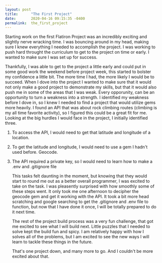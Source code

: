 ```yaml
---
layout: post
title:      "The First Project"
date:       2020-04-16 09:15:35 -0400
permalink:  the_first_project
---
```



  Starting work on the first Flatiron Project was an incredibly exciting and slightly nerve wracking time. I was bouncing around in my head, making sure I knew everything I needed to accomplish the project. I was working to push hard throught the curriculum to get to the project on time or early. I wanted to make sure I was set up for success. 


  Thankfully, I was able to get to the project a little early and could put in some good work the weekend before project week, this started to bolster my confidence a little bit. The more time I had, the more likely I would be to succeed. When I dove into the project I wanted to make sure that it would not only make a good project to demonstrate my skills, but that it would also push me in some of the areas that I was weak. Every opporunity, can be an opportunity to turn a weakness into a strength. I identified my weakness before I dove in, so I knew I needed to find a project that would utilize gems more heavily. I found an API that was about rock climbing routes (climbing is my all time favorite activity), so I figured this could be a great fit for me. Looking at the big hurdles I would face in the project, I initially identified three.

1. To access the API, I would need to get that latitude and longitude of a location.
2. To get the latitude and longitude, I would need to use a gem I hadn't used before. Geocode.
3. The API required a private key, so I would need to learn how to make a .env and .gitignore file

   This tasks felt daunting in the moment, but knowing that they would start to round me out as a better overall programmer, I was excited to take on the task. I was pleasently surprised with how smoothly some of these steps went. It only took me one afternoon to decipher the geocode gem and get it working with the API. It took a bit more head scratching and google searching to get the .gitignore and .env file to function, but now that I have done it once, I will be totally prepared to do it next time. 
	 
   The rest of the project build process was a very fun challenge, that got me excited to see what I will build next. Little puzzles that I needed to solve kept the build fun and spicy. I am relatively happy with how I solves all of the problems, but I am excited to see the new ways I will learn to tackle these things in the future.
	 
	 That's one project down, and many more to go. And I couldn't be more excited about that.
